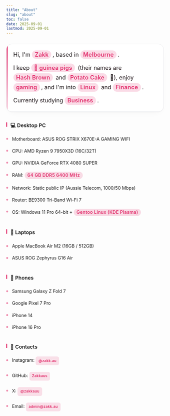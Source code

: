 ```yaml
---
title: "About"
slug: "about"
toc: false
date: 2025-09-01
lastmod: 2025-09-01
---
```

<style>
/* 使用同 zh-hant 樣式，確保雙語一致 */
:root{--about-accent:var(--hb-active,#e1306c);}
.about-page{max-width:840px;margin:0 auto;padding:.75rem 0 2.8rem;font-size:1.02rem;line-height:1.62;}
body.dark .about-page{color:#e9e9eb;}
.about-page .about-hero{
  font-size:1.14rem;
  line-height:1.72;
  margin:0 0 2.1rem;
  padding:1.1rem 1.35rem 1.2rem;
  background:#ffffff;
  border:1px solid #e6e7ea;
  border-radius:18px;
  position:relative;
  box-shadow:0 2px 4px -2px rgba(0,0,0,.06),0 8px 28px -12px rgba(0,0,0,.06);
  overflow:hidden;
}
body.dark .about-page .about-hero{
  background:#1f2022;
  border:1px solid #35373a;
  box-shadow:0 2px 6px -2px rgba(0,0,0,.55),0 10px 34px -16px rgba(0,0,0,.55);
}
.about-page .about-hero::before{
  content:"";
  position:absolute;
  left:0;top:0;bottom:0;
  width:4px;
  background:linear-gradient(to bottom,var(--about-accent),rgba(225,48,108,.25));
  border-radius:4px 0 0 4px;
  opacity:.9;
}
body.dark .about-page .about-hero::before{
  background:linear-gradient(to bottom,var(--about-accent),rgba(225,48,108,.35));
}
.about-page .about-hero::after{
  content:"";
  position:absolute;
  inset:0;
  background:
    radial-gradient(circle at 85% 18%,rgba(225,48,108,.18),transparent 55%),
    radial-gradient(circle at 12% 82%,rgba(225,48,108,.12),transparent 60%);
  mix-blend-mode:overlay;
  opacity:.75;
  pointer-events:none;
}
body.dark .about-page .about-hero::after{opacity:.55;mix-blend-mode:normal;}
.about-page .about-hero p{margin:.65rem 0;}
.about-page .about-hero p:first-child{margin-top:0;}
.about-page .about-hero p:last-child{margin-bottom:0;}
.about-page strong{font-weight:600;color:var(--about-accent);background:rgba(225,48,108,.16);padding:.18rem .55rem .22rem!important;margin:.12rem .25rem .12rem 0!important;line-height:1.15;display:inline-block;border-radius:999px;letter-spacing:.3px;}
body.dark .about-page strong{background:rgba(225,48,108,.32);color:#ff8fb7;}
.about-page h3{margin:2.1rem 0 .7rem;font-size:1.02rem;line-height:1.28;font-weight:600;padding:0 .2rem .15rem .85rem;position:relative;border-bottom:none!important;}
body.dark .about-page h3{border-bottom:1px solid #3a3d42;}
.about-page h3:before{content:"";position:absolute;left:0;top:0;bottom:.55rem;width:3px;background:var(--about-accent);border-radius:2px;}
.about-page h3:after{content:none!important;}
.about-page h3+ul{list-style:none;margin:.2rem 0 0;padding:0;}
.about-page h3+ul li{position:relative;padding:.46rem 0 .46rem 1.15rem;font-size:.9rem;}
.about-page h3+ul li:before{content:"";position:absolute;left:0;top:.98rem;width:6px;height:6px;border-radius:50%;background:var(--about-accent);opacity:.55;}
body.dark .about-page h3+ul li:before{opacity:.75;}
.about-page a[href^="http"],.about-page a[href^="mailto:"]{color:var(--about-accent);font-weight:600;text-decoration:none;transition:color .18s;}
.about-page a:hover{text-decoration:underline;}
.about-page .about-contacts{display:block!important;flex-wrap:nowrap!important;gap:0!important;margin:.25rem 0 0!important;padding:0!important;list-style:none;}
.about-page .about-contacts li{display:block!important;position:relative;margin:0 0 .45rem!important;padding:.42rem 0 .42rem 1.15rem!important;background:transparent!important;}
.about-page .about-contacts li:last-child{margin-bottom:0!important;}
.about-page .about-contacts li::before{content:"";position:absolute;left:0;top:.95rem;width:6px;height:6px;background:var(--about-accent);border-radius:50%;opacity:.55;}
body.dark .about-page .about-contacts li::before{opacity:.75;}
.about-page .about-contacts a{background:rgba(225,48,108,.14)!important;padding:.28rem .55rem .32rem!important;border-radius:6px!important;font-size:.72rem!important;letter-spacing:.3px;display:inline-block;text-decoration:none;color:var(--about-accent);transition:background .2s,color .2s;}
body.dark .about-page .about-contacts a{background:rgba(225,48,108,.30)!important;color:#ff8fb7!important;}
.about-page .about-contacts a:hover{background:var(--about-accent)!important;color:#fff!important;}
@media (max-width:640px){
  .about-page{font-size:.97rem;}
  .about-page .about-hero{
    font-size:1.07rem;
    padding:.9rem 1rem 1rem;
    border-radius:16px;
  }
  .about-page h3{font-size:.95rem;margin:2rem 0 .75rem;}
  .about-page h3+ul li{font-size:.86rem;padding:.4rem 0 .4rem 1rem;}
  .about-page strong{padding:.16rem .5rem .2rem;}
}
@media (prefers-reduced-motion:reduce){
  .about-page .about-hero,
  .about-page .about-hero::after{transition:none!important;}
}
</style>

<div class="about-page">
  <div class="about-hero">
    <p>Hi, I'm <strong>Zakk</strong>, based in <strong>Melbourne</strong>.</p>
    <p>I keep <strong>🐹 guinea pigs</strong> (their names are <strong>Hash Brown</strong> and <strong>Potato Cake</strong> 🥔), enjoy <strong>gaming</strong>, and I'm into <strong>Linux</strong> and <strong>Finance</strong>.</p>
    <p>Currently studying <strong>Business</strong>.</p>
  </div>

### 💻 Desktop PC
- Motherboard: ASUS ROG STRIX X670E-A GAMING WIFI  
- CPU: AMD Ryzen 9 7950X3D (16C/32T)  
- GPU: NVIDIA GeForce RTX 4080 SUPER  
- RAM: **64 GB DDR5 6400 MHz**  
- Network: Static public IP (Aussie Telecom, 1000/50 Mbps)  
- Router: BE9300 Tri-Band Wi-Fi 7  
- OS: Windows 11 Pro 64-bit + **Gentoo Linux (KDE Plasma)**  

### 💼 Laptops
- Apple MacBook Air M2 (16GB / 512GB)  
- ASUS ROG Zephyrus G16 Air  

### 📱 Phones
- Samsung Galaxy Z Fold 7  
- Google Pixel 7 Pro  
- iPhone 14  
- iPhone 16 Pro  

### 🔗 Contacts
<ul class="about-contacts">
  <li>Instagram: <a href="https://www.instagram.com/zakk.au/" target="_blank" rel="noopener">@zakk.au</a></li>
  <li>GitHub: <a href="https://github.com/Zakkaus" target="_blank" rel="noopener">Zakkaus</a></li>
  <li>X: <a href="https://x.com/zakkauu" target="_blank" rel="noopener">@zakkauu</a></li>
  <li>Email: <a href="mailto:admin@zakk.au">admin@zakk.au</a></li>
</ul>
</div>